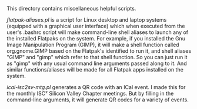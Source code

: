 This directory contains miscellaneous helpful scripts.

*flatpak-aliases.pl* is a script for Linux desktop and laptop systems
(equipped with a graphical user interface) which when executed from the
user's .bashrc script will make command-line shell aliases to launch
any of the installed Flatpaks on the system. For example, if you installed
the Gnu Image Manipulation Program (GIMP), it will make a shell function
called org.gnome.GIMP based on the Flatpak's identified to run it, and
shell aliases "GIMP" and "gimp" which refer to that shell function. So you
can just run it as "gimp" with any usual command line arguments passed along
to it. And similar functions/aliases will be made for all Flatpak apps
installed on the system.

*ical-isc2sv-mtg.pl* generates a QR code with an ICal event. I made this for
the monthly ISC² Silicon Valley Chapter meetings. But by filling in the
command-line arguments, it will generate QR codes for a variety of events.


